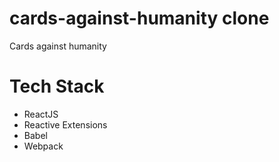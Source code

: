 # cards-against-humanity clone
Cards against humanity

# Tech Stack
* ReactJS
* Reactive Extensions
* Babel
* Webpack
